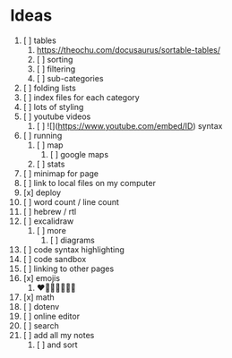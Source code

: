 # Ideas

1. [ ] tables
   1. https://theochu.com/docusaurus/sortable-tables/
   2. [ ] sorting
   3. [ ] filtering
   4. [ ] sub-categories
2. [ ] folding lists
3. [ ] index files for each category
4. [ ] lots of styling
5. [ ] youtube videos
   1. [ ] \!\[](https://www.youtube.com/embed/ID) syntax
1. [ ] running
   1. [ ] map
      1. [ ] google maps
   2. [ ] stats
2. [ ] minimap for page
3. [ ] link to local files on my computer
4.  [x] deploy
5.  [ ] word count / line count
6.  [ ] hebrew / rtl
7.  [ ] excalidraw
    1. [ ] more
       1. [ ] diagrams
8.  [ ] code syntax highlighting
9.  [ ] code sandbox
10. [ ] linking to other pages
11. [x] emojis
    1. ❤🧡💛💙💜🤎💖
12. [x] math
13. [ ] dotenv
14. [ ] online editor
15. [ ] search
16. [ ] add all my notes
    1.  [ ] and sort

